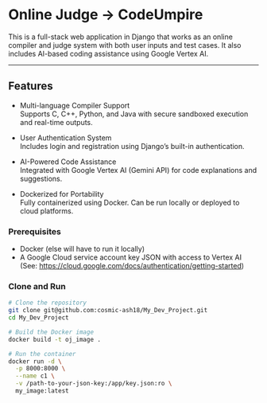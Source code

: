 # Online Judge -> CodeUmpire

This is a full-stack web application in Django that works as an online compiler and judge system with both user inputs and test cases. It also includes AI-based coding assistance using Google Vertex AI.

---

## Features

- Multi-language Compiler Support  
  Supports C, C++, Python, and Java with secure sandboxed execution and real-time outputs.

- User Authentication System  
  Includes login and registration using Django’s built-in authentication.

- AI-Powered Code Assistance  
  Integrated with Google Vertex AI (Gemini API) for code explanations and suggestions.

- Dockerized for Portability  
  Fully containerized using Docker. Can be run locally or deployed to cloud platforms.

### Prerequisites

- Docker  (else will have to run it locally)
- A Google Cloud service account key JSON with access to Vertex AI  
  (See: https://cloud.google.com/docs/authentication/getting-started)

### Clone and Run

```bash
# Clone the repository
git clone git@github.com:cosmic-ash18/My_Dev_Project.git
cd My_Dev_Project

# Build the Docker image
docker build -t oj_image .

# Run the container
docker run -d \
  -p 8000:8000 \
  --name c1 \
  -v /path-to-your-json-key:/app/key.json:ro \
  my_image:latest

